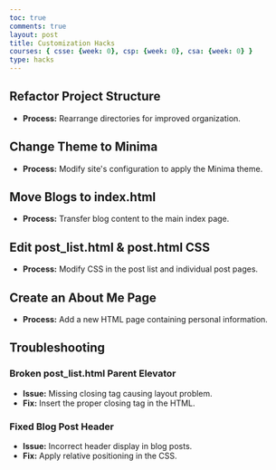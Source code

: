 ```yaml
---
toc: true
comments: true
layout: post
title: Customization Hacks
courses: { csse: {week: 0}, csp: {week: 0}, csa: {week: 0} }
type: hacks
---
```


## Refactor Project Structure
- **Process:** Rearrange directories for improved organization.

## Change Theme to Minima
- **Process:** Modify site's configuration to apply the Minima theme.

## Move Blogs to index.html
- **Process:** Transfer blog content to the main index page.

## Edit post_list.html & post.html CSS
- **Process:** Modify CSS in the post list and individual post pages.

## Create an About Me Page
- **Process:** Add a new HTML page containing personal information.

## Troubleshooting

### Broken post_list.html Parent Elevator
- **Issue:** Missing closing tag causing layout problem.
- **Fix:** Insert the proper closing tag in the HTML.

### Fixed Blog Post Header
- **Issue:** Incorrect header display in blog posts.
- **Fix:** Apply relative positioning in the CSS.